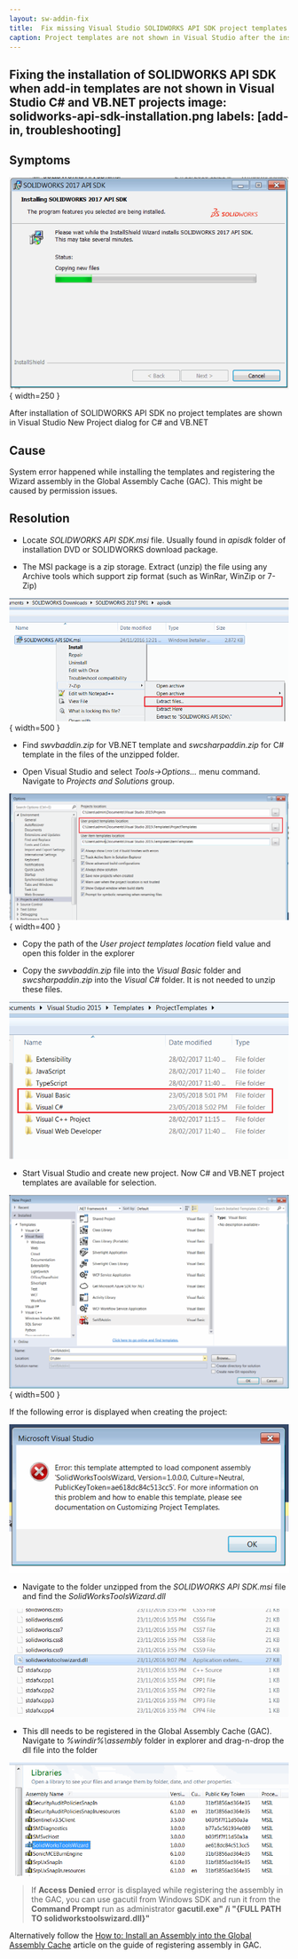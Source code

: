 ```yaml
---
layout: sw-addin-fix
title:  Fix missing Visual Studio SOLIDWORKS API SDK project templates
caption: Project templates are not shown in Visual Studio after the installation of SDK
---
```

 Fixing the installation of SOLIDWORKS API SDK when add-in templates are not shown in Visual Studio C# and VB.NET projects
image: solidworks-api-sdk-installation.png
labels: [add-in, troubleshooting]
---
## Symptoms
![SOLIDWORKS API SDK installation process](solidworks-api-sdk-installation.png){ width=250 }

After installation of SOLIDWORKS API SDK no project templates are shown in Visual Studio New Project dialog for C# and VB.NET

## Cause
System error happened while installing the templates and registering the Wizard assembly in the Global Assembly Cache (GAC). This might be caused by permission issues.

## Resolution

* Locate _SOLIDWORKS API SDK.msi_ file. Usually found in _apisdk_ folder of installation DVD or SOLIDWORKS download package.

* The MSI package is a zip storage. Extract (unzip) the file using any Archive tools which support zip format (such as WinRar, WinZip or 7-Zip)

![Unzipping .msi package](extract-solidworks-api-sdk-files.png){ width=500 }

* Find _swvbaddin.zip_ for VB.NET template and _swcsharpaddin.zip_ for C# template in the files of the unzipped folder.

* Open Visual Studio and select _Tools->Options..._ menu command. Navigate to _Projects and Solutions_ group.

![Projects and Solutions options in Visual Studio](visual-studio-projects-and-solutions-options.png){ width=400 }

* Copy the path of the _User project templates location_ field value and open this folder in the explorer

* Copy the _swvbaddin.zip_ file into the _Visual Basic_ folder and _swcsharpaddin.zip_ into the _Visual C#_ folder. It is not needed to unzip these files.

![Project templates folder](project-templates-folder.png)

* Start Visual Studio and create new project. Now C# and VB.NET project templates are available for selection.

![VB.NET project template for SOLIDWORKS add-in](vbnet-addin-template.png){ width=500 }

If the following error is displayed when creating the project:

![SolidWorksToolsWizard component load error](solidworkstoolswizard-component-load-error.png)

* Navigate to the folder unzipped from the _SOLIDWORKS API SDK.msi_ file and find the _SolidWorksToolsWizard.dll_

![SolidworksToolsWizard.dll](solidworkstoolswizard-dll.png)

* This dll needs to be registered in the Global Assembly Cache (GAC). Navigate to _%windir%\assembly_ folder in explorer and drag-n-drop the dll file into the folder

![SolidWorksToolsWizard dll registered in GAC](solidworkstoolswizard-gac.png)

> If **Access Denied** error is displayed while registering the assembly in the GAC, you can use gacutil from Windows SDK and run it from the **Command Prompt** run as administrator **gacutil.exe" /i "{FULL PATH TO solidworkstoolswizard.dll}"**

Alternatively follow the [How to: Install an Assembly into the Global Assembly Cache](https://docs.microsoft.com/en-us/dotnet/framework/app-domains/how-to-install-an-assembly-into-the-gac) article on the guide of registering assembly in GAC.
